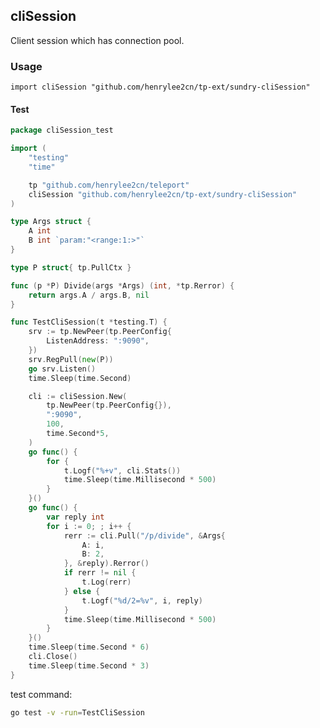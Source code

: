 ## cliSession

Client session which has connection pool.

### Usage

`import cliSession "github.com/henrylee2cn/tp-ext/sundry-cliSession"`

#### Test

```go
package cliSession_test

import (
	"testing"
	"time"

	tp "github.com/henrylee2cn/teleport"
	cliSession "github.com/henrylee2cn/tp-ext/sundry-cliSession"
)

type Args struct {
	A int
	B int `param:"<range:1:>"`
}

type P struct{ tp.PullCtx }

func (p *P) Divide(args *Args) (int, *tp.Rerror) {
	return args.A / args.B, nil
}

func TestCliSession(t *testing.T) {
	srv := tp.NewPeer(tp.PeerConfig{
		ListenAddress: ":9090",
	})
	srv.RegPull(new(P))
	go srv.Listen()
	time.Sleep(time.Second)

	cli := cliSession.New(
		tp.NewPeer(tp.PeerConfig{}),
		":9090",
		100,
		time.Second*5,
	)
	go func() {
		for {
			t.Logf("%+v", cli.Stats())
			time.Sleep(time.Millisecond * 500)
		}
	}()
	go func() {
		var reply int
		for i := 0; ; i++ {
			rerr := cli.Pull("/p/divide", &Args{
				A: i,
				B: 2,
			}, &reply).Rerror()
			if rerr != nil {
				t.Log(rerr)
			} else {
				t.Logf("%d/2=%v", i, reply)
			}
			time.Sleep(time.Millisecond * 500)
		}
	}()
	time.Sleep(time.Second * 6)
	cli.Close()
	time.Sleep(time.Second * 3)
}
```

test command:

```sh
go test -v -run=TestCliSession
```